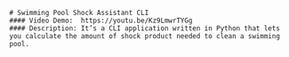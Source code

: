     # Swimming Pool Shock Assistant CLI
    #### Video Demo:  https://youtu.be/Kz9LmwrTYGg
    #### Description: It’s a CLI application written in Python that lets you calculate the amount of shock product needed to clean a swimming pool. 
